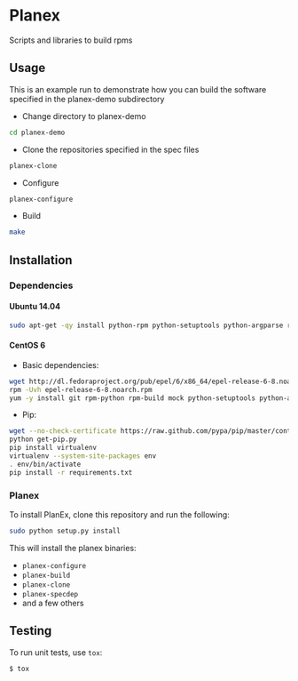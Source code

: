 # Planex

Scripts and libraries to build rpms

## Usage

This is an example run to demonstrate how you can build the software specified
in the planex-demo subdirectory

 * Change directory to planex-demo
```bash
cd planex-demo
```
 * Clone the repositories specified in the spec files
```bash
planex-clone
```
 * Configure
```bash
planex-configure
```
 * Build
```bash
make
```

## Installation

### Dependencies

#### Ubuntu 14.04

```bash
sudo apt-get -qy install python-rpm python-setuptools python-argparse rpm
```

#### CentOS 6

 * Basic dependencies:

```bash
wget http://dl.fedoraproject.org/pub/epel/6/x86_64/epel-release-6-8.noarch.rpm
rpm -Uvh epel-release-6-8.noarch.rpm
yum -y install git rpm-python rpm-build mock python-setuptools python-argparse
```
 * Pip:
```bash
wget --no-check-certificate https://raw.github.com/pypa/pip/master/contrib/get-pip.py
python get-pip.py
pip install virtualenv
virtualenv --system-site-packages env
. env/bin/activate
pip install -r requirements.txt
```

### Planex

To install PlanEx, clone this repository and run the following:

```bash
sudo python setup.py install
```

This will install the planex binaries:

* `planex-configure`
* `planex-build`
* `planex-clone`
* `planex-specdep`
* and a few others

## Testing

To run unit tests, use `tox`:

```bash
$ tox
```
